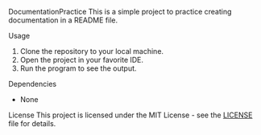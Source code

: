  DocumentationPractice 
 This is a simple project to practice creating documentation in a README file. 
 
 Usage 
 1. Clone the repository to your local machine. 
 2. Open the project in your favorite IDE. 
 3. Run the program to see the output. 
 
 Dependencies 
 - None 
 
 License 
 This project is licensed under the MIT License - see the [LICENSE](LICENSE) file for details.